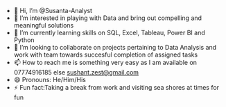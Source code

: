 - 👋 Hi, I’m @Susanta-Analyst
- 👀 I’m interested in playing with Data and bring out compelling and meaningful solutions
- 🌱 I’m currently learning skills on SQL, Excel, Tableau, Power BI and Python
- 💞️ I’m looking to collaborate on projects pertaining to Data Analysis and work with team towards succesful completion of assigned tasks
- 📫 How to reach me is something very easy as I am available on 07774916185 else sushant.zest@gmail.com
- 😄 Pronouns: He/Him/His
- ⚡ Fun fact:Taking a break from work and visiting sea shores at times for fun

<!---
Susanta-Analyst/Susanta-Analyst is a ✨ special ✨ repository because its `README.md` (this file) appears on your GitHub profile.
You can click the Preview link to take a look at your changes.
--->
